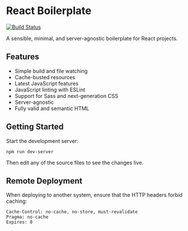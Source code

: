 # React Boilerplate

[![Build Status](https://img.shields.io/github/actions/workflow/status/takiyon-org/react-boilerplate/main.yml?branch=master&style=flat-square)](https://github.com/takiyon-org/react-boilerplate/actions/workflows/main.yml)

A sensible, minimal, and server-agnostic boilerplate for React projects.

## Features

* Simple build and file watching
* Cache-busted resources
* Latest JavaScript features
* JavaScript linting with ESLint
* Support for Sass and next-generation CSS
* Server-agnostic
* Fully valid and semantic HTML

## Getting Started

Start the development server:

```
npm run dev-server
```

Then edit any of the source files to see the changes live.

## Remote Deployment

When deploying to another system, ensure that the HTTP headers forbid caching:

```
Cache-Control: no-cache, no-store, must-revalidate
Pragma: no-cache
Expires: 0
```
